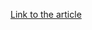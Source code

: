 [Link to the article](https://welivesecurity.com/2022/03/23/mustang-panda-hodur-old-tricks-new-korplug-variant/)
